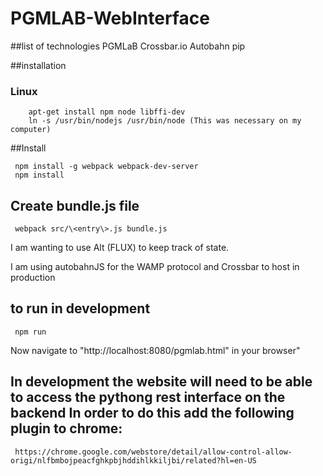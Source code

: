 # PGMLAB-WebInterface

##list of technologies
PGMLaB
Crossbar.io
Autobahn
pip

##installation

### Linux

        apt-get install npm node libffi-dev
        ln -s /usr/bin/nodejs /usr/bin/node (This was necessary on my computer)

##Install

     npm install -g webpack webpack-dev-server
     npm install

## Create bundle.js file

     webpack src/\<entry\>.js bundle.js


I am wanting to use Alt (FLUX) to keep track of state.

I am using autobahnJS for the WAMP protocol and Crossbar to host in production


## to run in development

     npm run 

Now navigate to "http://localhost:8080/pgmlab.html" in your browser"


## In development the website will need to be able to access the pythong rest interface on the backend In order to do this add the following plugin to chrome: 
     https://chrome.google.com/webstore/detail/allow-control-allow-origi/nlfbmbojpeacfghkpbjhddihlkkiljbi/related?hl=en-US
